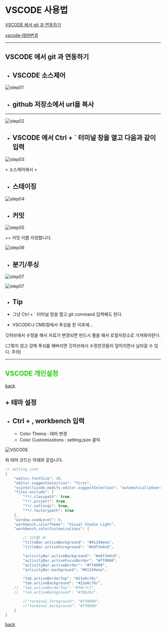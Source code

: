 # VSCODE 사용법

[VSCODE 에서 git 과 연동하기](#vscode-에서-git-과-연동하기)

[vscode-테마변경](#-vscode-개인설정-)

---------------------------------------


## VSCODE 에서 git 과 연동하기

+ ## VSCODE 소스제어

![step01](https://github.com/senspond20/image/blob/master/VSCODE/step01.png)

+ ## github 저장소에서 url을 복사
-------------------------------------------
![step02](https://github.com/senspond20/image/blob/master/VSCODE/step02.png)

+ ## VSCODE 에서 Ctrl + ` 터미널 창을 열고 다음과 같이 입력

![step03](https://github.com/senspond20/image/blob/master/VSCODE/step03.png)

< 소스제어에서 >

+ ## 스테이징

![step04](https://github.com/senspond20/image/blob/master/VSCODE/step04.png)

+ ## 커밋

![step05](https://github.com/senspond20/image/blob/master/VSCODE/step05.png)

  ++ 커밋 이름 지정합니다.

![step06](https://github.com/senspond20/image/blob/master/VSCODE/step06.png)


+ ## 분기/푸싱
![step07](https://github.com/senspond20/image/blob/master/VSCODE/step07.png)

![step07](https://github.com/senspond20/image/blob/master/VSCODE/step08.png)


+ ## Tip

+ 그냥 Ctrl + ` 터미널 창을 열고 git command 입력해도 된다.

+ VSCODE나 CMD창에서 푸싱을 한 이후에... 
 
 깃허브에서 수정을 해서 자료가 변경되면 반드시 풀을 해서 로컬저장소로 가져와야한다. 
 
 (그렇지 않고 강제 푸쉬를 해버리면 깃허브에서 수정한것들이 덮어지면서 날라갈 수 있다. 주의)


---------------------------------------------


## <font color ="#1fds"> VSCODE 개인설정 </font>

[back](#vscode-사용법)

## + 테마 설정

+ ## Ctrl + , workbench 입력
    +  Color Thema : 테마 변경
    +  Color Customizations : setting.json 클릭

![VSCODE](https://user-images.githubusercontent.com/60596128/73672608-8e32a300-46f0-11ea-9a6e-b40b6a434f53.png)

위 테마 코드는 아래와 같습니다.
```c
// setting.json
{
    "editor.fontSize": 20,
    "editor.suggestSelection": "first",
    "vsintellicode.modify.editor.suggestSelection": "automaticallyOverrodeDefaultValue",
    "files.exclude": {
        "**/.classpath": true,
        "**/.project": true,
        "**/.settings": true,
        "**/.factorypath": true
    },
    "window.zoomLevel": 0,
    "workbench.colorTheme": "Visual Studio Light",
    "workbench.colorCustomizations": {

        // 타이틀 바
        "titleBar.activeBackground": "#01194eea",
        "titleBar.activeForeground": "#e0f3e0c0",

        "activityBar.activeBackground": "#e0f3e0c0",
        "activityBar.activeFocusBorder": "#ff0000",
        "activityBar.activeBorder": "#ff0000",
        "activityBar.background": "#01194eea",

        "tab.activeBorderTop": "#23a6c76c",
        "tab.activeBackground": "#23a6c76c",
    //  "tab.activeBorderTop": "#f0c7c7",
    //  "tab.activeBackground": "#f0b2b2",

        //"terminal.foreground": "#ff0000",
        //"terminal.background": "#ff0000"
    }
}

```
[back](#vscode-사용법)
